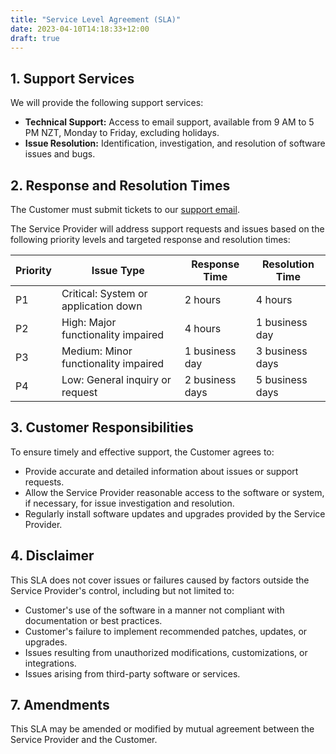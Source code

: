 ```yaml
---
title: "Service Level Agreement (SLA)"
date: 2023-04-10T14:18:33+12:00
draft: true
---
```


## 1. Support Services

We will provide the following support services:

- **Technical Support:** Access to email support, available from 9 AM to 5 PM NZT, Monday to Friday, excluding holidays.
- **Issue Resolution:** Identification, investigation, and resolution of software issues and bugs.

## 2. Response and Resolution Times

The Customer must submit tickets to our [support email](mailto:david@davidgentile.net).

The Service Provider will address support requests and issues based on the following priority levels and targeted response and resolution times:

| Priority | Issue Type                           | Response Time   | Resolution Time |
| -------- | ------------------------------------ | --------------- | --------------- |
| P1       | Critical: System or application down | 2 hours         | 4 hours         |
| P2       | High: Major functionality impaired   | 4 hours         | 1 business day  |
| P3       | Medium: Minor functionality impaired | 1 business day  | 3 business days |
| P4       | Low: General inquiry or request      | 2 business days | 5 business days |

## 3. Customer Responsibilities

To ensure timely and effective support, the Customer agrees to:

- Provide accurate and detailed information about issues or support requests.
- Allow the Service Provider reasonable access to the software or system, if necessary, for issue investigation and resolution.
- Regularly install software updates and upgrades provided by the Service Provider.

## 4. Disclaimer

This SLA does not cover issues or failures caused by factors outside the Service Provider's control, including but not limited to:

- Customer's use of the software in a manner not compliant with documentation or best practices.
- Customer's failure to implement recommended patches, updates, or upgrades.
- Issues resulting from unauthorized modifications, customizations, or integrations.
- Issues arising from third-party software or services.

## 7. Amendments

This SLA may be amended or modified by mutual agreement between the Service Provider and the Customer.

